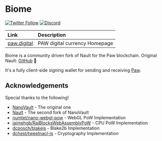 # Biome

[![Twitter Follow](https://img.shields.io/twitter/follow/PAW_digital?style=social)](https://twitter.com/intent/follow?screen_name=PAW_digital)
[![Discord](https://img.shields.io/badge/discord-join%20chat-orange.svg?logo=discord&color=7289DA)](https://discord.gg/DjXn6bb3aE)

| Link | Description |
| :----- | :------ |
[paw.digital](https://paw.digital) | PAW digital currency Homepage

Biome is a community driven fork of Nault for the Paw blockchain. Original Nault: [GitHub](https://github.com/Nault/Nault) 💙

It's a fully client-side signing wallet for sending and receiving [Paw](https://github.com/Paw-crypto/paw-node/).

## Acknowledgements

Special thanks to the following!

- [NanoVault](https://github.com/cronoh/nanovault) - The original one
- [Nault](https://github.com/Nault/Nault) - The second fork of NanoVault
- [numtel/nano-webgl-pow](https://github.com/numtel/nano-webgl-pow) - WebGL PoW Implementation
- [jaimehgb/RaiBlocksWebAssemblyPoW](https://github.com/jaimehgb/RaiBlocksWebAssemblyPoW) - CPU PoW Implementation
- [dcposch/blakejs](https://github.com/dcposch/blakejs) - Blake2b Implementation
- [dchest/tweetnacl-js](https://github.com/dchest/tweetnacl-js) - Cryptography Implementation
